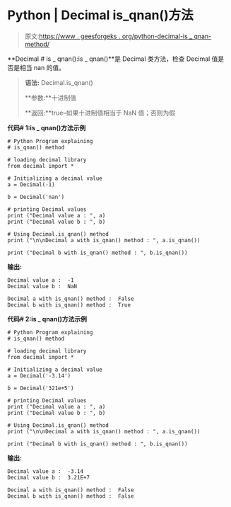 # Python | Decimal is_qnan()方法

> 原文:[https://www . geesforgeks . org/python-decimal-is _ qnan-method/](https://www.geeksforgeeks.org/python-decimal-is_qnan-method/)

**Decimal # is _ qnan():is _ qnan()**是 Decimal 类方法，检查 Decimal 值是否是相当 nan 的值。

> **语法:** Decimal.is_qnan()
> 
> **参数:**十进制值
> 
> **返回:**true–如果十进制值相当于 NaN 值；否则为假

**代码# 1:is _ qnan()方法示例**

```
# Python Program explaining 
# is_qnan() method

# loading decimal library
from decimal import *

# Initializing a decimal value
a = Decimal(-1)

b = Decimal('nan')

# printing Decimal values
print ("Decimal value a : ", a)
print ("Decimal value b : ", b)

# Using Decimal.is_qnan() method
print ("\n\nDecimal a with is_qnan() method : ", a.is_qnan())

print ("Decimal b with is_qnan() method : ", b.is_qnan())
```

**输出:**

```
Decimal value a :  -1
Decimal value b :  NaN

Decimal a with is_qnan() method :  False
Decimal b with is_qnan() method :  True

```

**代码# 2:is _ qnan()方法示例**

```
# Python Program explaining 
# is_qnan() method

# loading decimal library
from decimal import *

# Initializing a decimal value
a = Decimal('-3.14')

b = Decimal('321e+5')

# printing Decimal values
print ("Decimal value a : ", a)
print ("Decimal value b : ", b)

# Using Decimal.is_qnan() method
print ("\n\nDecimal a with is_qnan() method : ", a.is_qnan())

print ("Decimal b with is_qnan() method : ", b.is_qnan())
```

**输出:**

```
Decimal value a :  -3.14
Decimal value b :  3.21E+7

Decimal a with is_qnan() method :  False
Decimal b with is_qnan() method :  False

```
